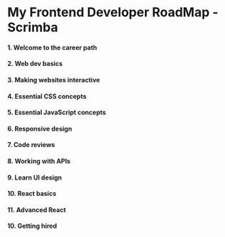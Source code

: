 # My Frontend Developer RoadMap - Scrimba

#### 1. Welcome to the career path
#### 2. Web dev basics
#### 3. Making websites interactive
#### 4. Essential CSS concepts
#### 5. Essential JavaScript concepts
#### 6. Responsive design
#### 7. Code reviews
#### 8. Working with APIs
#### 9. Learn UI design
#### 10. React basics
#### 11. Advanced React
#### 10. Getting hired
